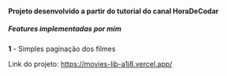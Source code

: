 #### Projeto desenvolvido a partir do tutorial do canal HoraDeCodar

##### Features implementadas por mim

**1** - Simples paginação dos filmes


Link do projeto: <https://movies-lib-a1j8.vercel.app/>